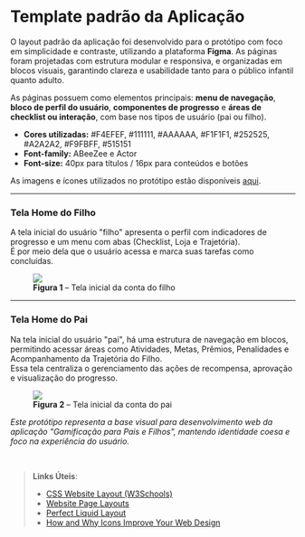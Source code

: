 # Template padrão da Aplicação

O layout padrão da aplicação foi desenvolvido para o protótipo com foco em simplicidade e contraste, utilizando a plataforma **Figma**. As páginas foram projetadas com estrutura modular e responsiva, e organizadas em blocos visuais, garantindo clareza e usabilidade tanto para o público infantil quanto adulto.

As páginas possuem como elementos principais: **menu de navegação**, **bloco de perfil do usuário**, **componentes de progresso** e **áreas de checklist ou interação**, com base nos tipos de usuário (pai ou filho).

<ul>
<li><b>Cores utilizadas:</b> #F4EFEF, #111111, #AAAAAA, #F1F1F1, #252525, #A2A2A2, #F9FBFF, #515151</li>
<li><b>Font-family:</b> ABeeZee e Actor</li>
<li><b>Font-size:</b> 40px para títulos / 16px para conteúdos e botões</li>
</ul>

As imagens e ícones utilizados no protótipo estão disponíveis <a href="https://github.com/ICEI-PUC-Minas-PMV-ADS/pmv-ads-2025-1-e1-proj-web-t3-v2-grow/tree/main/documentos/img">aqui</a>.

---

### **Tela Home do Filho**
A tela inicial do usuário "filho" apresenta o perfil com indicadores de progresso e um menu com abas (Checklist, Loja e Trajetória).  
É por meio dela que o usuário acessa e marca suas tarefas como concluídas.

<figure> 
  <img src="https://github.com/ICEI-PUC-Minas-PMV-ADS/pmv-ads-2025-1-e1-proj-web-t3-v2-grow/blob/main/documentos/img/Home-1.png?raw=true">
  <figcaption><b>Figura 1</b> – Tela inicial da conta do filho</figcaption>
</figure>

---

### **Tela Home do Pai**
Na tela inicial do usuário "pai", há uma estrutura de navegação em blocos, permitindo acessar áreas como Atividades, Metas, Prêmios, Penalidades e Acompanhamento da Trajetória do Filho.  
Essa tela centraliza o gerenciamento das ações de recompensa, aprovação e visualização do progresso.

<figure> 
  <img src="https://github.com/ICEI-PUC-Minas-PMV-ADS/pmv-ads-2025-1-e1-proj-web-t3-v2-grow/blob/main/documentos/img/Home.png?raw=true">
  <figcaption><b>Figura 2</b> – Tela inicial da conta do pai</figcaption>
</figure>

<p><i>Este protótipo representa a base visual para desenvolvimento web da aplicação "Gamificação para Pais e Filhos", mantendo identidade coesa e foco na experiência do usuário.</i></p>

<br>

> **Links Úteis**:
>
> - [CSS Website Layout (W3Schools)](https://www.w3schools.com/css/css_website_layout.asp)
> - [Website Page Layouts](http://www.cellbiol.com/bioinformatics_web_development/chapter-3-your-first-web-page-learning-html-and-css/website-page-layouts/)
> - [Perfect Liquid Layout](https://matthewjamestaylor.com/perfect-liquid-layouts)
> - [How and Why Icons Improve Your Web Design](https://usabilla.com/blog/how-and-why-icons-improve-you-web-design/)
